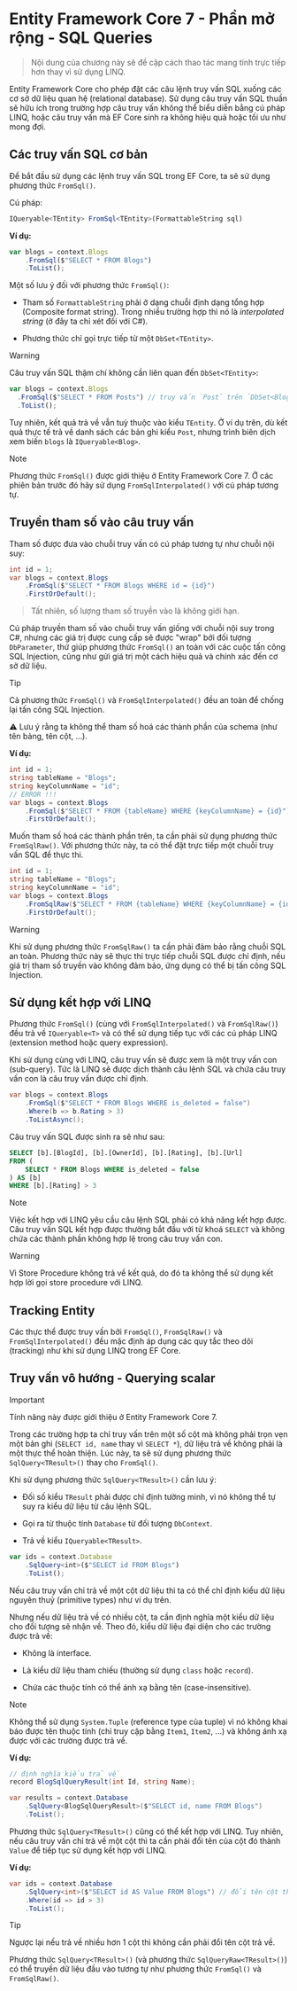 # Entity Framework Core 7 - Phần mở rộng - SQL Queries

> Nội dung của chương này sẽ đề cập cách thao tác mang tính trực tiếp hơn thay vì sử dụng LINQ.

Entity Framework Core cho phép đặt các câu lệnh truy vấn SQL xuống các cơ sở dữ liệu quan hệ (relational database). Sử dụng câu truy vấn SQL thuần sẽ hữu ích trong trường hợp câu truy vấn không thể biểu diễn bằng cú pháp LINQ, hoặc câu truy vấn mà EF Core sinh ra không hiệu quả hoặc tối ưu như mong đợi.

## Các truy vấn SQL cơ bản

Để bắt đầu sử dụng các lệnh truy vấn SQL trong EF Core, ta sẽ sử dụng phương thức `FromSql()`.

Cú pháp:

```ts
IQueryable<TEntity> FromSql<TEntity>(FormattableString sql)
```

**Ví dụ:**

```ts
var blogs = context.Blogs
    .FromSql($"SELECT * FROM Blogs")
    .ToList();
```

Một số lưu ý đối với phương thức `FromSql()`:

- Tham số `FormattableString` phải ở dạng chuỗi định dạng tổng hợp (Composite format string). Trong nhiều trường hợp thì nó là _interpolated string_ (ở đây ta chỉ xét đối với C#).

- Phương thức chỉ gọi trực tiếp từ một `DbSet<TEntity>`.

> [!Warning]
> Câu truy vấn SQL thậm chí không cần liên quan đến `DbSet<TEntity>`:
>
> ```ts
> var blogs = context.Blogs
>   .FromSql($"SELECT * FROM Posts") // truy vấn `Post` trên `DbSet<Blog>`
>   .ToList();
> ```
>
> Tuy nhiên, kết quả trả về vẫn tuỳ thuộc vào kiểu `TEntity`. Ở ví dụ trên, dù kết quả thực tế trả về danh sách các bản ghi kiểu `Post`, nhưng trình biên dịch xem biến `blogs` là `IQueryable<Blog>`.

> [!Note]
> Phương thức `FromSql()` được giới thiệu ở Entity Framework Core 7. Ở các phiên bản trước đó hãy sử dụng `FromSqlInterpolated()` với cú pháp tương tự.

## Truyền tham số vào câu truy vấn

Tham số được đưa vào chuỗi truy vấn có cú pháp tương tự như chuỗi nội suy:

```cs
int id = 1;
var blogs = context.Blogs
    .FromSql($"SELECT * FROM Blogs WHERE id = {id}")
    .FirstOrDefault();
```

> Tất nhiên, số lượng tham số truyền vào là không giới hạn.

Cú pháp truyền tham số vào chuỗi truy vấn giống với chuỗi nội suy trong C#, nhưng các giá trị được cung cấp sẽ được "wrap" bởi đối tượng `DbParameter`, thứ giúp phương thức `FromSql()` an toàn với các cuộc tấn công SQL Injection, cũng như gửi giá trị một cách hiệu quả và chính xác đến cơ sở dữ liệu.

> [!Tip]
> Cả phương thức `FromSql()` và `FromSqlInterpolated()` đều an toàn để chống lại tấn công SQL Injection.

⚠️ Lưu ý rằng ta không thể tham số hoá các thành phần của schema (như tên bảng, tên cột, ...).

**Ví dụ:**

```cs
int id = 1;
string tableName = "Blogs";
string keyColumnName = "id";
// ERROR !!!
var blogs = context.Blogs
    .FromSql($"SELECT * FROM {tableName} WHERE {keyColumnName} = {id}")
    .FirstOrDefault();
```

Muốn tham số hoá các thành phần trên, ta cần phải sử dụng phương thức `FromSqlRaw()`. Với phương thức này, ta có thể đặt trực tiếp một chuỗi truy vấn SQL để thực thi.

```cs
int id = 1;
string tableName = "Blogs";
string keyColumnName = "id";
var blogs = context.Blogs
    .FromSqlRaw($"SELECT * FROM {tableName} WHERE {keyColumnName} = {id}")
    .FirstOrDefault();
```

> [!Warning]
> Khi sử dụng phương thức `FromSqlRaw()` ta cần phải đảm bảo rằng chuỗi SQL an toàn. Phương thức này sẽ thực thi trực tiếp chuỗi SQL được chỉ định, nếu giá trị tham số truyền vào không đảm bảo, ứng dụng có thể bị tấn công SQL Injection.

## Sử dụng kết hợp với LINQ

Phương thức `FromSql()` (cùng với `FromSqlInterpolated()` và `FromSqlRaw()`) đều trả về `IQueryable<T>` và có thể sử dụng tiếp tục với các cú pháp LINQ (extension method hoặc query expression).

Khi sử dụng cùng với LINQ, câu truy vấn sẽ được xem là một truy vấn con (sub-query). Tức là LINQ sẽ được dịch thành câu lệnh SQL và chứa câu truy vấn con là câu truy vấn được chỉ định.

```cs
var blogs = context.Blogs
    .FromSql($"SELECT * FROM Blogs WHERE is_deleted = false")
    .Where(b => b.Rating > 3)
    .ToListAsync();
```

Câu truy vấn SQL được sinh ra sẽ như sau:

```sql
SELECT [b].[BlogId], [b].[OwnerId], [b].[Rating], [b].[Url]
FROM (
    SELECT * FROM Blogs WHERE is_deleted = false
) AS [b]
WHERE [b].[Rating] > 3
```

> [!Note]
> Việc kết hợp với LINQ yêu cầu câu lệnh SQL phải có khả năng kết hợp được. Câu truy vấn SQL kết hợp được thường bắt đầu với từ khoá `SELECT` và không chứa các thành phần không hợp lệ trong câu truy vấn con.

> [!Warning]
> Vì Store Procedure không trả về kết quả, do đó ta không thể sử dụng kết hợp lời gọi store procedure với LINQ.

## Tracking Entity

Các thực thể được truy vấn bởi `FromSql()`, `FromSqlRaw()` và `FromSqlInterpolated()` đều mặc định áp dụng các quy tắc theo dõi (tracking) như khi sử dụng LINQ trong EF Core.

## Truy vấn vô hướng - Querying scalar

> [!Important]
>
> Tính năng này được giới thiệu ở Entity Framework Core 7.

Trong các trường hợp ta chỉ truy vấn trên một số cột mà không phải trọn vẹn một bản ghi (`SELECT id, name` thay vì `SELECT *`), dữ liệu trả về không phải là một thực thể hoàn thiện. Lúc này, ta sẽ sử dụng phương thức `SqlQuery<TResult>()` thay cho `FromSql()`.

Khi sử dụng phương thức `SqlQuery<TResult>()` cần lưu ý:

- Đối số kiểu `TResult` phải được chỉ định tường minh, vì nó không thể tự suy ra kiểu dữ liệu từ câu lệnh SQL.

- Gọi ra từ thuộc tính `Database` từ đối tượng `DbContext`.

- Trả về kiểu `IQueryable<TResult>`.

```ts
var ids = context.Database
    .SqlQuery<int>($"SELECT id FROM Blogs")
    .ToList();
```

Nếu câu truy vấn chỉ trả về một cột dữ liệu thì ta có thể chỉ định kiểu dữ liệu nguyên thuỷ (primitive types) như ví dụ trên.

Nhưng nếu dữ liệu trả về có nhiều cột, ta cần định nghĩa một kiểu dữ liệu cho đối tượng sẽ nhận về. Theo đó, kiểu dữ liệu đại diện cho các trường được trả về:

- Không là interface.

- Là kiểu dữ liệu tham chiếu (thường sử dụng `class` hoặc `record`).

- Chứa các thuộc tính có thể ánh xạ bằng tên (case-insensitive).

> [!Note]
> Không thể sử dụng `System.Tuple` (reference type của tuple) vì nó không khai báo được tên thuộc tính (chỉ truy cập bằng `Item1`, `Item2`, ...) và không ánh xạ được với các trường được trả về.

**Ví dụ:**

```cs
// định nghĩa kiểu trả về
record BlogSqlQueryResult(int Id, string Name);

var results = context.Database
    .SqlQuery<BlogSqlQueryResult>($"SELECT id, name FROM Blogs")
    .ToList();
```

Phương thức `SqlQuery<TResult>()` cũng có thể kết hợp với LINQ. Tuy nhiên, nếu câu truy vấn chỉ trả về một cột thì ta cần phải đổi tên của cột đó thành `Value` để tiếp tục sử dụng kết hợp với LINQ.

**Ví dụ:**

```cs
var ids = context.Database
    .SqlQuery<int>($"SELECT id AS Value FROM Blogs") // đổi tên cột thành `Value`
    .Where(id => id > 3)
    .ToList();
```

> [!Tip]
> Ngược lại nếu trả về nhiều hơn 1 cột thì không cần phải đổi tên cột trả về.

Phương thức `SqlQuery<TResult>()` (và phương thức `SqlQueryRaw<TResult>()`) có thể truyền dữ liệu đầu vào tương tự như phương thức `FromSql()` và `FromSqlRaw()`.






